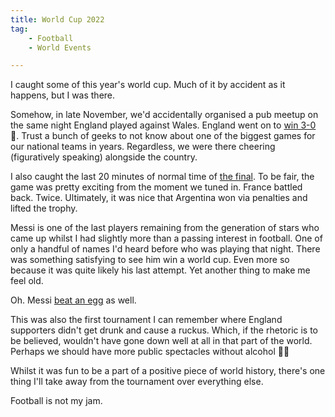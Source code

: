 ```yaml
---
title: World Cup 2022
tag: 
    - Football
    - World Events

---
```


I caught some of this year's world cup. Much of it by accident as it happens, but I was there.

Somehow, in late November, we'd accidentally organised a pub meetup on the same night England played against Wales. England went on to [win 3-0](https://www.bbc.co.uk/sport/football/63603442) 🎉. Trust a bunch of geeks to not know about one of the biggest games for our national teams in years. Regardless, we were there cheering (figuratively speaking) alongside the country.

I also caught the last 20 minutes of normal time of [the final](https://www.bbc.co.uk/sport/football/63932622). To be fair, the game was pretty exciting from the moment we tuned in. France battled back. Twice. Ultimately, it was nice that Argentina won via penalties and lifted the trophy.

Messi is one of the last players remaining from the generation of stars who came up whilst I had slightly more than a passing interest in football. One of only a handful of names I'd heard before who was playing that night. There was something satisfying to see him win a world cup. Even more so because it was quite likely his last attempt. Yet another thing to make me feel old.

Oh. Messi [beat an egg](https://www.bbc.co.uk/news/technology-64003233) as well.

This was also the first tournament I can remember where England supporters didn't get drunk and cause a ruckus. Which, if the rhetoric is to be believed, wouldn't have gone down well at all in that part of the world. Perhaps we should have more public spectacles without alcohol 🤷‍♀️

Whilst it was fun to be a part of a positive piece of world history, there's one thing I'll take away from the tournament over everything else.

Football is not my jam.
